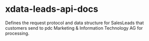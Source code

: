 # xdata-leads-api-docs
Defines the request protocol and data structure for SalesLeads that customers send to pdc Marketing &amp; Information Technology AG for processing.
